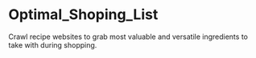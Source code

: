 # Optimal_Shoping_List
Crawl recipe websites to grab most valuable and versatile ingredients to take with during shopping. 
